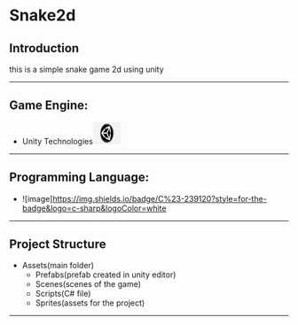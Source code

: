 # Snake2d

## Introduction

this is a simple snake game 2d using unity<br>

---
## Game Engine:
- Unity Technologies<img src="https://github.com/diegoDeveloper00/Snake2d/blob/main/unity-logo.png" height="40" width="50"> 
---

## Programming Language:
- ![image]https://img.shields.io/badge/C%23-239120?style=for-the-badge&logo=c-sharp&logoColor=white
---
## Project Structure

- Assets(main folder)  
  - Prefabs(prefab created in unity editor)
  - Scenes(scenes of the game)
  - Scripts(C# file)
  - Sprites(assets for the project)
 ---
